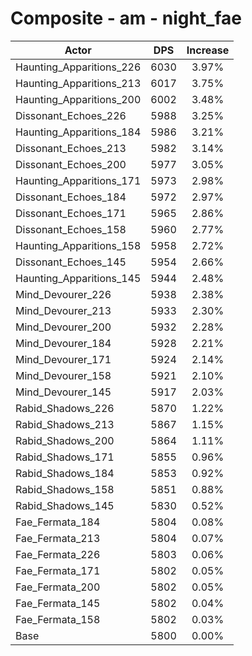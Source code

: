 # Composite - am - night_fae
| Actor | DPS | Increase |
|---|:---:|:---:|
|Haunting_Apparitions_226|6030|3.97%|
|Haunting_Apparitions_213|6017|3.75%|
|Haunting_Apparitions_200|6002|3.48%|
|Dissonant_Echoes_226|5988|3.25%|
|Haunting_Apparitions_184|5986|3.21%|
|Dissonant_Echoes_213|5982|3.14%|
|Dissonant_Echoes_200|5977|3.05%|
|Haunting_Apparitions_171|5973|2.98%|
|Dissonant_Echoes_184|5972|2.97%|
|Dissonant_Echoes_171|5965|2.86%|
|Dissonant_Echoes_158|5960|2.77%|
|Haunting_Apparitions_158|5958|2.72%|
|Dissonant_Echoes_145|5954|2.66%|
|Haunting_Apparitions_145|5944|2.48%|
|Mind_Devourer_226|5938|2.38%|
|Mind_Devourer_213|5933|2.30%|
|Mind_Devourer_200|5932|2.28%|
|Mind_Devourer_184|5928|2.21%|
|Mind_Devourer_171|5924|2.14%|
|Mind_Devourer_158|5921|2.10%|
|Mind_Devourer_145|5917|2.03%|
|Rabid_Shadows_226|5870|1.22%|
|Rabid_Shadows_213|5867|1.15%|
|Rabid_Shadows_200|5864|1.11%|
|Rabid_Shadows_171|5855|0.96%|
|Rabid_Shadows_184|5853|0.92%|
|Rabid_Shadows_158|5851|0.88%|
|Rabid_Shadows_145|5830|0.52%|
|Fae_Fermata_184|5804|0.08%|
|Fae_Fermata_213|5804|0.07%|
|Fae_Fermata_226|5803|0.06%|
|Fae_Fermata_171|5802|0.05%|
|Fae_Fermata_200|5802|0.05%|
|Fae_Fermata_145|5802|0.04%|
|Fae_Fermata_158|5802|0.03%|
|Base|5800|0.00%|
